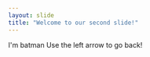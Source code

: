 ```yaml
---
layout: slide
title: "Welcome to our second slide!"
---
```

I'm batman
Use the left arrow to go back!
